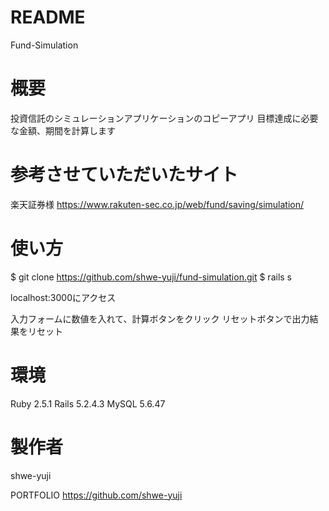 # README
Fund-Simulation

# 概要
投資信託のシミュレーションアプリケーションのコピーアプリ
目標達成に必要な金額、期間を計算します

# 参考させていただいたサイト
楽天証券様
https://www.rakuten-sec.co.jp/web/fund/saving/simulation/

# 使い方
$ git clone https://github.com/shwe-yuji/fund-simulation.git
$ rails s

localhost:3000にアクセス

入力フォームに数値を入れて、計算ボタンをクリック
リセットボタンで出力結果をリセット

# 環境
Ruby 2.5.1
Rails 5.2.4.3
MySQL 5.6.47

# 製作者
shwe-yuji

PORTFOLIO
https://github.com/shwe-yuji